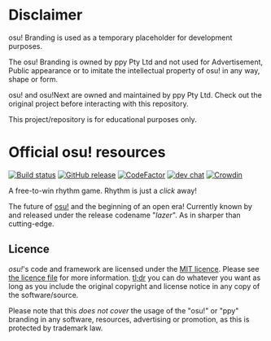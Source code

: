 # Disclaimer

osu! Branding is used as a temporary placeholder for development purposes.

The osu! Branding is owned by ppy Pty Ltd and not used for Advertisement, Public appearance or to imitate the intellectual property of osu! in any way, shape or form.

osu! and osu!Next are owned and maintained by ppy Pty Ltd. Check out the original project before interacting with this repository.

This project/repository is for educational purposes only.

# Official osu! resources

[![Build status](https://github.com/ppy/osu/actions/workflows/ci.yml/badge.svg?branch=master&event=push)](https://github.com/ppy/osu/actions/workflows/ci.yml)
[![GitHub release](https://img.shields.io/github/release/ppy/osu.svg)](https://github.com/ppy/osu/releases/latest)
[![CodeFactor](https://www.codefactor.io/repository/github/ppy/osu/badge)](https://www.codefactor.io/repository/github/ppy/osu)
[![dev chat](https://discordapp.com/api/guilds/188630481301012481/widget.png?style=shield)](https://discord.gg/ppy)
[![Crowdin](https://d322cqt584bo4o.cloudfront.net/osu-web/localized.svg)](https://crowdin.com/project/osu-web)

A free-to-win rhythm game. Rhythm is just a _click_ away!

The future of [osu!](https://osu.ppy.sh) and the beginning of an open era! Currently known by and released under the release codename "_lazer_". As in sharper than cutting-edge.

## Licence

_osu!_'s code and framework are licensed under the [MIT licence](https://opensource.org/licenses/MIT). Please see [the licence file](LICENCE) for more information. [tl;dr](https://tldrlegal.com/license/mit-license) you can do whatever you want as long as you include the original copyright and license notice in any copy of the software/source.

Please note that this _does not cover_ the usage of the "osu!" or "ppy" branding in any software, resources, advertising or promotion, as this is protected by trademark law.
